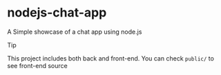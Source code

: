 # nodejs-chat-app

A Simple showcase of a chat app using node.js

> [!TIP] 
>
> This project includes both back and front-end. You can check `public/` to see front-end source

